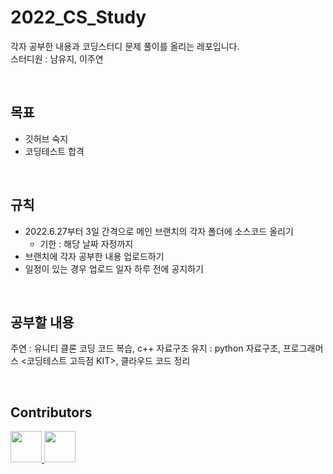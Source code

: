 # 2022_CS_Study
각자 공부한 내용과 코딩스터디 문제 풀이를 올리는 레포입니다.
</br>
스터디원 : 남유지, 이주연

</br>

## 목표
- 깃허브 숙지
- 코딩테스트 합격

</br>

## 규칙
- 2022.6.27부터 3일 간격으로 메인 브랜치의 각자 폴더에 소스코드 올리기
  - 기한 : 해당 날짜 자정까지
- 브랜치에 각자 공부한 내용 업로드하기
- 일정이 있는 경우 업로드 일자 하루 전에 공지하기

</br>

## 공부할 내용
주연 : 유니티 클론 코딩 코드 복습, c++ 자료구조
유지 : python 자료구조, 프로그래머스 <코딩테스트 고득점 KIT>, 클라우드 코드 정리 

</br>

## Contributors
<div>
<a href="https://github.com/namyj">
  <img src="https://github.com/namyj.png" width="50" height="50" >
</a>
<a href="https://github.com/juyonLee00">
  <img src="https://github.com/juyonLee00.png" width="50" height="50" >
</a>

